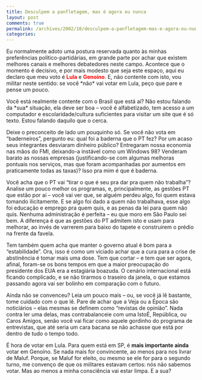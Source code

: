 ```yaml
---
title: Desculpem a panfletagem, mas é agora ou nunca
layout: post
comments: true
permalink: /archives/2002/10/desculpem-a-panfletagem-mas-e-agora-ou-nunca.html/
categories:
---
```

Eu normalmente adoto uma postura reservada quanto às minhas preferências político-partidárias, em grande parte por achar que existem melhores canais e melhores debatedores neste campo. Acontece que o momento é decisivo, e por mais modesto que seja este espaço, aqui eu declaro que meu voto é **<font color=red>Lula</font>** e **<font color=red>Genoíno</font>**. E, não contente com isto, vou militar neste sentido: se você \*não\* vai votar em Lula, peço que pare e pense um pouco.

Você está realmente contente com o Brasil que está aí? Não estou falando da \*sua\* situação, ela deve ser boa &#8211; você é alfabetizado, tem acesso a um computador e escolaridade/cultura suficientes para visitar um site que é só texto. Estou falando daquilo que o cerca.

Deixe o preconceito de lado um pouquinho só. Se você não vota em &#8220;baderneiros&#8221;, pergunto eu: qual foi a baderna que o PT fez? Por um acaso seus integrantes desviaram dinheiro público? Entregaram nossa economia nas mãos do FMI, deixando-a instável como um Windows 98? Venderam barato as nossas empresas (justificando-se com algumas melhoras pontuais nos serviços, mas que foram acompanhadas por aumentos em praticamente todas as taxas)? Isso pra mim é que é baderna.

Você acha que o PT vai &#8220;tirar o que é seu pra dar pra quem não trabalha&#8221;? Analise um pouco melhor os programas, e, principalmente, as gestões PT que estão por aí &#8211; você vai ver que, se alguém perdeu algo, foi quem estava tomando ilicitamente. E se algo foi dado a quem não trabalhava, esse algo foi educação e emprego pra quem quis, e as penas da lei para quem não quis. Nenhuma administração é perfeita &#8211; eu que moro em São Paulo sei bem. A diferença é que as gestões do PT admitem isto e usam para melhorar, ao invés de varrerem para baixo do tapete e construirem o prédio na frente da favela.

Tem também quem acha que manter o governo atual é bom para a &#8220;estabilidade&#8221;. Ora, isso é como um viciado achar que a cura para a crise de abstinência é tomar mais uma dose. Tem que cortar &#8211; e tem que ser agora, afinal, foram-se os bons tempos em que a maior preocupação do presidente dos EUA era a estagiária boazuda. O cenário internacional está ficando complicado, e se não tirarmos o traseiro da janela, o que estamos passando agora vai ser bolinho em comparação com o futuro.

Ainda não se convenceu? Leia um pouco mais &#8211; ou, se você já lê bastante, tome cuidado com o que lê. Pare de achar que a Veja ou a Época são noticiários &#8211; elas mesmas se definem como &#8220;revistas de opinião&#8221;. Nada contra ler uma delas, mas contrabalanceie com uma IstoÉ, República, ou Caros Amigos, senão você vai ficar como aquele gordinho do programa de entrevistas, que até seria um cara bacana se não achasse que está por dentro de tudo o tempo todo.

É hora de votar em Lula. Para quem está em SP, é **mais importante ainda** votar em Genoíno. Se nada mais for convincente, ao menos para nos livrar de Maluf. Porque, se Maluf for eleito, ou mesmo se ele for para o segundo turno, me convenço de que os militares estavam certos: nós não sabemos votar. Mas ao menos a minha consciência vai estar limpa. E a sua?